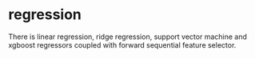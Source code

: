 # regression
There is linear regression, ridge regression, support vector machine and xgboost regressors coupled with forward sequential feature selector.
